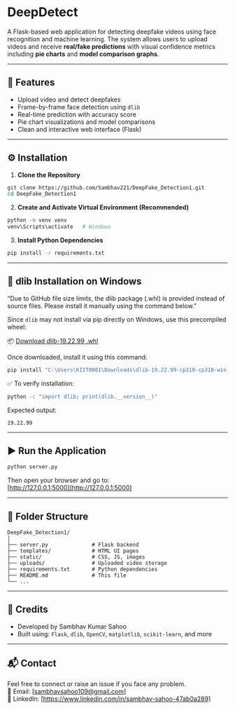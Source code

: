 # DeepDetect

A Flask-based web application for detecting deepfake videos using face recognition and machine learning. The system allows users to upload videos and receive **real/fake predictions** with visual confidence metrics including **pie charts** and **model comparison graphs**.

---

## 🚀 Features

- Upload video and detect deepfakes
- Frame-by-frame face detection using `dlib`
- Real-time prediction with accuracy score
- Pie chart visualizations and model comparisons
- Clean and interactive web interface (Flask)

---

## ⚙️ Installation

1. **Clone the Repository**

```bash
git clone https://github.com/Sambhav221/DeepFake_Detection1.git
cd DeepFake_Detection1
```

2. **Create and Activate Virtual Environment (Recommended)**

```bash
python -m venv venv
venv\Scripts\activate   # Windows
```

3. **Install Python Dependencies**

```bash
pip install -r requirements.txt
```

---

## 🧠 dlib Installation on Windows

“Due to GitHub file size limits, the dlib package (.whl) is provided instead of source files. Please install it manually using the command below.”

Since `dlib` may not install via pip directly on Windows, use this precompiled wheel:

📦 [Download dlib-19.22.99 .whl](https://drive.google.com/file/d/1NCPdZ1FbInnFQpZuUFgywCbzGxCFkuWp/view?usp=sharing)

Once downloaded, install it using this command:

```bash
pip install "C:\Users\KIIT0001\Downloads\dlib-19.22.99-cp310-cp310-win_amd64.whl"
```

✅ To verify installation:

```bash
python -c "import dlib; print(dlib.__version__)"
```

Expected output:
```
19.22.99
```

---

## ▶️ Run the Application

```bash
python server.py
```

Then open your browser and go to:  
[http://127.0.0.1:5000](http://127.0.0.1:5000)

---

## 📁 Folder Structure

```
DeepFake_Detection1/
│
├── server.py              # Flask backend
├── templates/             # HTML UI pages
├── static/                # CSS, JS, images
├── uploads/               # Uploaded video storage
├── requirements.txt       # Python dependencies
├── README.md              # This file
└── ...
```

---

## 🙌 Credits

- Developed by Sambhav Kumar Sahoo
- Built using: `Flask`, `dlib`, `OpenCV`, `matplotlib`, `scikit-learn`, and more

---

## 📬 Contact

Feel free to connect or raise an issue if you face any problem.  
📧 Email: [sambhavsahoo109@gmail.com]  
🔗 LinkedIn: [https://www.linkedin.com/in/sambhav-sahoo-47ab0a289]
